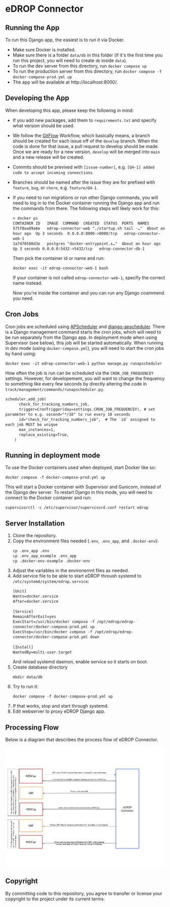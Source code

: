 # eDROP Connector

## Running the App
To run this Django app, the easiest is to run it via Docker. 

- Make sure Docker is installed.
- Make sure there is a folder `data/db` in this folder (if it's the first time you run this project, you will need to create `db` inside `data`).
- To run the dev server from this directory, run `docker compose up`
- To run the production server from this directory, run `docker compose -f docker-compose-prod.yml up`
- The app will be available at http://localhost:8000/.

## Developing the App

When developing this app, please keep the following in mind:

- If you add new packages, add them to `requirements.txt` and specify what version should be used.
- We follow the [GitFlow](https://www.atlassian.com/git/tutorials/comparing-workflows/gitflow-workflow) Workflow, which basically means, a branch should be created for each issue off of the `develop` branch. When the code is done for that issue, a pull request to develop should be made. Once we are ready for a new version, `develop` will be merged into `main` and a new release will be created.
- Commits should be previxed with `[issue-number]`, e.g. `[GH-1] added code to accept incoming connections`.
- Branches should be named after the issue they are for prefixed with `feature`, `bug`, or `chore`, e.g. `feature/GH-1`.
- If you need to run migrations or run other Django commands, you will need to log in to the Docker container running the Django app and run the commands from there. The following steps will likely work for this:
   ```
   > docker ps
   CONTAINER ID   IMAGE  COMMAND  CREATED  STATUS  PORTS  NAMES
   575f0aa89a6e   edrop-connector-web "./startup.sh tail -…"  About an hour ago  Up 3 seconds  0.0.0.0:8000->8000/tcp   edrop-connector-web-1
   1a7478580d3e   postgres "docker-entrypoint.s…"  About an hour ago  Up 3 seconds 0.0.0.0:5432->5432/tcp   edrop-connector-db-1
   ```
   Then pick the container id or name and run:
   ```
   docker exec -it edrop-connector-web-1 bash
   ```
   If your container is not called `edrop-connector-web-1`, specify the correct name instead.

   Now you're inside the container and you can run any Django coammend you need.

## Cron Jobs

Cron jobs are scheduled using [APScheduler](https://apscheduler.readthedocs.io/en/latest/index.html) and [django-apscheduler](https://github.com/jcass77/django-apscheduler). There is a Django management command starts the cron jobs, which will need to be run separately from the Django app. In deployment mode when using Supervisor (see below), this job will be started automatically. When running in dev mode (using `docker-compose.yml`), you will need to start the cron jobs by hand using:
```
docker exec -it edrop-connector-web-1 python manage.py runapscheduler
```

How often the job is run can be scheduled via the `CRON_JOB_FREQUENCEY` settings. However, for developement, you will want to change the frequency to something like every few seconds by directly altering the code in `track/management/commands/runapscheduler.py`.

```
scheduler.add_job(
      check_for_tracking_numbers_job,
      trigger=CronTrigger(day=settings.CRON_JOB_FREQUENCEY), # set parameter to e.g. second="*/10" to run every 10 seconds
      id="check_for_tracking_numbers_job",  # The `id` assigned to each job MUST be unique
      max_instances=1,
      replace_existing=True,
    )
```

## Running in deployment mode

To use the Docker containers used when deployed, start Docker like so:

```
docker compose -f docker-compose-prod.yml up
```

This will start a Docker container with Supervisor and Gunicorn, instead of the Django dev server. To restart Django in this mode, you will need to connect to the Docker container and run:

```
supervisorctl -c /etc/supervisor/supervisord.conf restart edrop
```

## Server Installation

1. Clone the repository.
2. Copy the environment files needed (`.env`, `.env_app`, and `.docker-env`):
   ```
   cp .env_app .env
   cp .env_app_example .env_app
   cp .docker-env-example .docker-env
   ```
2. Adjust the variables in the environemnt files as needed.
3. Add service file to be able to start eDROP throush systemd to `/etc/systemd/system/edrop.service`:
   ```
   [Unit]
   Wants=docker.service
   After=docker.service

   [Service]
   RemainAfterExit=yes
   ExecStart=/usr/bin/docker compose -f /opt/edrop/edrop-connector/docker-compose-prod.yml up
   ExecStop=/usr/bin/docker compose -f /opt/edrop/edrop-connector/docker-compose-prod.yml down

   [Install]
   WantedBy=multi-user.target
   ```
   And reload systemd daemon, enable service so it starts on boot.
4. Create database directory
   ```
   mkdir data/db
   ```
5. Try to run it:
   ```
   docker compose -f docker-compose-prod.yml up
   ```
6. If that works, stop and start through systemd.
7. Edit webserver to proxy eDROP Django app.

## Processing Flow

Below is a diagram that describes the process flow of eDROP Connector.

![eDROP Connector Process Flow](eDROPConnectorFlow.png)

## Copyright 
By committing code to this repository, you agree to transfer or license your copyright to the project under its current terms.
